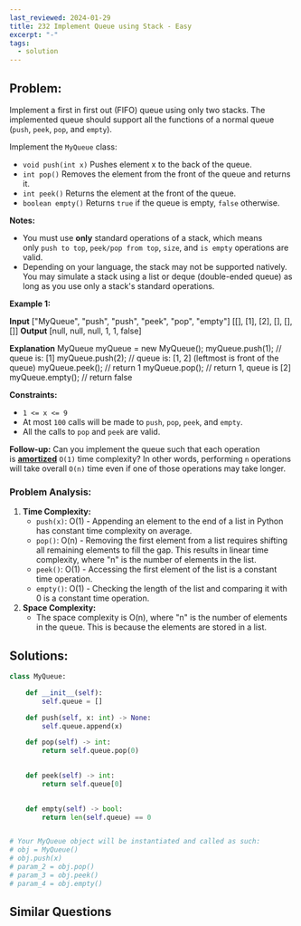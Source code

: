 ```yaml
---
last_reviewed: 2024-01-29
title: 232 Implement Queue using Stack - Easy
excerpt: "-"
tags:
  - solution
---
```

## Problem:
Implement a first in first out (FIFO) queue using only two stacks. The implemented queue should support all the functions of a normal queue (`push`, `peek`, `pop`, and `empty`).

Implement the `MyQueue` class:

- `void push(int x)` Pushes element x to the back of the queue.
- `int pop()` Removes the element from the front of the queue and returns it.
- `int peek()` Returns the element at the front of the queue.
- `boolean empty()` Returns `true` if the queue is empty, `false` otherwise.

**Notes:**

- You must use **only** standard operations of a stack, which means only `push to top`, `peek/pop from top`, `size`, and `is empty` operations are valid.
- Depending on your language, the stack may not be supported natively. You may simulate a stack using a list or deque (double-ended queue) as long as you use only a stack's standard operations.

**Example 1:**

**Input**
["MyQueue", "push", "push", "peek", "pop", "empty"]
[[], [1], [2], [], [], []]
**Output**
[null, null, null, 1, 1, false]

**Explanation**
MyQueue myQueue = new MyQueue();
myQueue.push(1); // queue is: [1]
myQueue.push(2); // queue is: [1, 2] (leftmost is front of the queue)
myQueue.peek(); // return 1
myQueue.pop(); // return 1, queue is [2]
myQueue.empty(); // return false

**Constraints:**

- `1 <= x <= 9`
- At most `100` calls will be made to `push`, `pop`, `peek`, and `empty`.
- All the calls to `pop` and `peek` are valid.

**Follow-up:** Can you implement the queue such that each operation is **[amortized](https://en.wikipedia.org/wiki/Amortized_analysis)** `O(1)` time complexity? In other words, performing `n` operations will take overall `O(n)` time even if one of those operations may take longer.

### Problem Analysis:
1. **Time Complexity:**
    - `push(x)`: O(1) - Appending an element to the end of a list in Python has constant time complexity on average.
    - `pop()`: O(n) - Removing the first element from a list requires shifting all remaining elements to fill the gap. This results in linear time complexity, where "n" is the number of elements in the list.
    - `peek()`: O(1) - Accessing the first element of the list is a constant time operation.
    - `empty()`: O(1) - Checking the length of the list and comparing it with 0 is a constant time operation.
2. **Space Complexity:**
    - The space complexity is O(n), where "n" is the number of elements in the queue. This is because the elements are stored in a list.

## Solutions:

```python
class MyQueue:

    def __init__(self):
        self.queue = []

    def push(self, x: int) -> None:
        self.queue.append(x)

    def pop(self) -> int:
        return self.queue.pop(0)
        

    def peek(self) -> int:
        return self.queue[0]
        

    def empty(self) -> bool:
        return len(self.queue) == 0


# Your MyQueue object will be instantiated and called as such:
# obj = MyQueue()
# obj.push(x)
# param_2 = obj.pop()
# param_3 = obj.peek()
# param_4 = obj.empty()
```

## Similar Questions